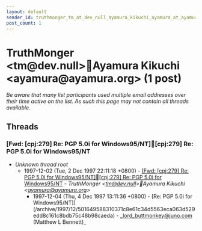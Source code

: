 ```yaml
---
layout: default
sender_id: truthmonger_tm_at_dev_null_ayamura_kikuchi_ayamura_at_ayamura_org_
post_count: 1
---
```


# TruthMonger <tm<span>@</span>dev.null>Ayamura Kikuchi <ayamura<span>@</span>ayamura.org> (1 post)

_Be aware that many list participants used multiple email addresses over their time active on the list. As such this page may not contain all threads available._

## Threads

### [Fwd: [cpj:279] Re: PGP 5.0i for Windows95/NT][cpj:279] Re: PGP 5.0i for Windows95/NT
+ _Unknown thread root_
  + 1997-12-02 (Tue, 2 Dec 1997 22:11:18 +0800) - [[Fwd: [cpj:279] Re: PGP 5.0i for Windows95/NT][cpj:279] Re: PGP 5.0i for Windows95/NT](/archive/1997/12/5381e1af15de1c24f720ac141d18cb51f31afd9da7b25e259913a64ce581cc32) - _TruthMonger \<tm@dev.null\>Ayamura Kikuchi \<ayamura@ayamura.org\>_
    + 1997-12-04 (Thu, 4 Dec 1997 13:11:36 +0800) - [Re: PGP 5.0i for Windows95/NT]](/archive/1997/12/501649588310371c8e61c34d5563eca063d529edd8c161c8bdb75c48b98caeda) - _lord_buttmonkey@juno.com (Matthew L Bennett)_

